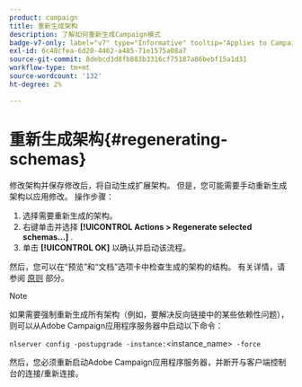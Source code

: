 ```yaml
---
product: campaign
title: 重新生成架构
description: 了解如何重新生成Campaign模式
badge-v7-only: label="v7" type="Informative" tooltip="Applies to Campaign Classic v7 only"
exl-id: 6c48cfea-6d20-4462-a485-71e1575a08a7
source-git-commit: 8debcd3d8fb883b3316cf75187a86bebf15a1d31
workflow-type: tm+mt
source-wordcount: '132'
ht-degree: 2%

---
```


# 重新生成架构{#regenerating-schemas}

修改架构并保存修改后，将自动生成扩展架构。 但是，您可能需要手动重新生成架构以应用修改。 操作步骤：

1. 选择需要重新生成的架构。
1. 右键单击并选择 **[!UICONTROL Actions > Regenerate selected schemas...]** .
1. 单击 **[!UICONTROL OK]** 以确认并启动该流程。

然后，您可以在“预览”和“文档”选项卡中检查生成的架构的结构。 有关详情，请参阅 [原则](../../configuration/using/data-schemas.md#principles) 部分。

>[!NOTE]
>
>如果需要强制重新生成所有架构（例如，要解决反向链接中的某些依赖性问题），则可以从Adobe Campaign应用程序服务器中启动以下命令：
>
> `nlserver config -postupgrade -instance:`&lt;instance_name>` -force`
>
>然后，您必须重新启动Adobe Campaign应用程序服务器，并断开与客户端控制台的连接/重新连接。
